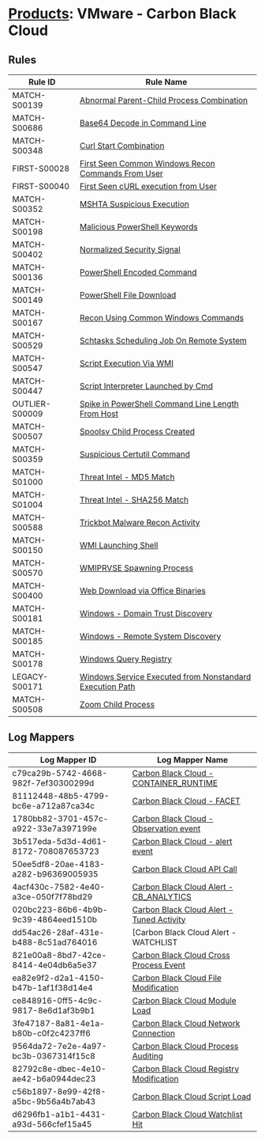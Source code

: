 # [Products](README.md): VMware - Carbon Black Cloud

## Rules

|Rule ID|Rule Name|
|----|----|
|MATCH-S00139|[Abnormal Parent-Child Process Combination](../rules/MATCH-S00139.md)|
|MATCH-S00686|[Base64 Decode in Command Line](../rules/MATCH-S00686.md)|
|MATCH-S00348|[Curl Start Combination](../rules/MATCH-S00348.md)|
|FIRST-S00028|[First Seen Common Windows Recon Commands From User](../rules/FIRST-S00028.md)|
|FIRST-S00040|[First Seen cURL execution from User](../rules/FIRST-S00040.md)|
|MATCH-S00352|[MSHTA Suspicious Execution](../rules/MATCH-S00352.md)|
|MATCH-S00198|[Malicious PowerShell Keywords](../rules/MATCH-S00198.md)|
|MATCH-S00402|[Normalized Security Signal](../rules/MATCH-S00402.md)|
|MATCH-S00136|[PowerShell Encoded Command](../rules/MATCH-S00136.md)|
|MATCH-S00149|[PowerShell File Download](../rules/MATCH-S00149.md)|
|MATCH-S00167|[Recon Using Common Windows Commands](../rules/MATCH-S00167.md)|
|MATCH-S00529|[Schtasks Scheduling Job On Remote System](../rules/MATCH-S00529.md)|
|MATCH-S00547|[Script Execution Via WMI](../rules/MATCH-S00547.md)|
|MATCH-S00447|[Script Interpreter Launched by Cmd](../rules/MATCH-S00447.md)|
|OUTLIER-S00009|[Spike in PowerShell Command Line Length From Host](../rules/OUTLIER-S00009.md)|
|MATCH-S00507|[Spoolsv Child Process Created](../rules/MATCH-S00507.md)|
|MATCH-S00359|[Suspicious Certutil Command](../rules/MATCH-S00359.md)|
|MATCH-S01000|[Threat Intel - MD5 Match](../rules/MATCH-S01000.md)|
|MATCH-S01004|[Threat Intel - SHA256 Match](../rules/MATCH-S01004.md)|
|MATCH-S00588|[Trickbot Malware Recon Activity](../rules/MATCH-S00588.md)|
|MATCH-S00150|[WMI Launching Shell](../rules/MATCH-S00150.md)|
|MATCH-S00570|[WMIPRVSE Spawning Process](../rules/MATCH-S00570.md)|
|MATCH-S00400|[Web Download via Office Binaries](../rules/MATCH-S00400.md)|
|MATCH-S00181|[Windows - Domain Trust Discovery](../rules/MATCH-S00181.md)|
|MATCH-S00185|[Windows - Remote System Discovery](../rules/MATCH-S00185.md)|
|MATCH-S00178|[Windows Query Registry](../rules/MATCH-S00178.md)|
|LEGACY-S00171|[Windows Service Executed from Nonstandard Execution Path](../rules/LEGACY-S00171.md)|
|MATCH-S00508|[Zoom Child Process](../rules/MATCH-S00508.md)|


## Log Mappers

|Log Mapper ID|Log Mapper Name|
|----|----|
|c79ca29b-5742-4668-982f-7ef30300299d|[Carbon Black Cloud - CONTAINER_RUNTIME](../mappings/c79ca29b-5742-4668-982f-7ef30300299d.md)|
|81112448-48b5-4799-bc6e-a712a87ca34c|[Carbon Black Cloud - FACET](../mappings/81112448-48b5-4799-bc6e-a712a87ca34c.md)|
|1780bb82-3701-457c-a922-33e7a397199e|[Carbon Black Cloud - Observation event](../mappings/1780bb82-3701-457c-a922-33e7a397199e.md)|
|3b517eda-5d3d-4d61-8172-708087653723|[Carbon Black Cloud - alert event](../mappings/3b517eda-5d3d-4d61-8172-708087653723.md)|
|50ee5df8-20ae-4183-a282-b96369005935|[Carbon Black Cloud API Call](../mappings/50ee5df8-20ae-4183-a282-b96369005935.md)|
|4acf430c-7582-4e40-a3ce-050f7f78bd29|[Carbon Black Cloud Alert - CB_ANALYTICS](../mappings/4acf430c-7582-4e40-a3ce-050f7f78bd29.md)|
|020bc223-86b6-4b9b-9c39-4864eed1510b|[Carbon Black Cloud Alert - Tuned Activity](../mappings/020bc223-86b6-4b9b-9c39-4864eed1510b.md)|
|dd54ac26-28af-431e-b488-8c51ad764016|[Carbon Black Cloud Alert - WATCHLIST|DEVICE_CONTROL|HOST_BASED_FIREWALL|INTRUSION_DETECTION_SYSTEM](../mappings/dd54ac26-28af-431e-b488-8c51ad764016.md)|
|821e00a8-8bd7-42ce-8414-4e04db6a5e37|[Carbon Black Cloud Cross Process Event](../mappings/821e00a8-8bd7-42ce-8414-4e04db6a5e37.md)|
|ea82e9f2-d2a1-4150-b47b-1af1f38d14e4|[Carbon Black Cloud File Modification](../mappings/ea82e9f2-d2a1-4150-b47b-1af1f38d14e4.md)|
|ce848916-0ff5-4c9c-9817-8e6d1af3b9b1|[Carbon Black Cloud Module Load](../mappings/ce848916-0ff5-4c9c-9817-8e6d1af3b9b1.md)|
|3fe47187-8a81-4e1a-b80b-c0f2c4237ff6|[Carbon Black Cloud Network Connection](../mappings/3fe47187-8a81-4e1a-b80b-c0f2c4237ff6.md)|
|9564da72-7e2e-4a97-bc3b-0367314f15c8|[Carbon Black Cloud Process Auditing](../mappings/9564da72-7e2e-4a97-bc3b-0367314f15c8.md)|
|82792c8e-dbec-4e10-ae42-b6a0944dec23|[Carbon Black Cloud Registry Modification](../mappings/82792c8e-dbec-4e10-ae42-b6a0944dec23.md)|
|c56b1897-8e99-42f8-a5bc-9b56a4b7ab43|[Carbon Black Cloud Script Load](../mappings/c56b1897-8e99-42f8-a5bc-9b56a4b7ab43.md)|
|d6296fb1-a1b1-4431-a93d-566cfef15a45|[Carbon Black Cloud Watchlist Hit](../mappings/d6296fb1-a1b1-4431-a93d-566cfef15a45.md)|


